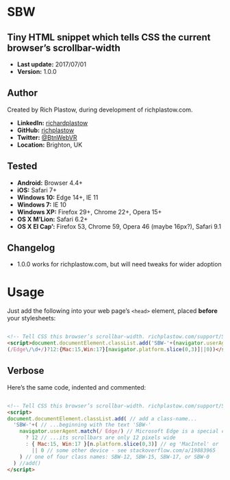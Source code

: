 SBW
===

Tiny HTML snippet which tells CSS the current browser’s scrollbar-width
-----------------------------------------------------------------------
+ __Last update:__  2017/07/01
+ __Version:__      1.0.0


Author
------
Created by Rich Plastow, during development of richplastow.com.

+ __LinkedIn:__     [richardplastow](https://linkedin.com/in/richardplastow)
+ __GitHub:__       [richplastow](https://github.com/richplastow)
+ __Twitter:__      [@BtnWebVR](https://twitter.com/BtnWebVR)
+ __Location:__     Brighton, UK


Tested
------
+ __Android:__      Browser 4.4+
+ __iOS:__          Safari 7+
+ __Windows 10:__   Edge 14+, IE 11
+ __Windows 7:__    IE 10
+ __Windows XP:__   Firefox 29+, Chrome 22+, Opera 15+
+ __OS X M’Lion:__  Safari 6.2+
+ __OS X El Cap’:__ Firefox 53, Chrome 59, Opera 46 (maybe 16px?), Safari 9.1


Changelog
---------
+ 1.0.0       works for richplastow.com, but will need tweaks for wider adoption




Usage
=====

Just add the following into your web page’s `<head>` element, placed __before__
your stylesheets:

```html

<!-- Tell CSS this browser’s scrollbar-width. richplastow.com/support/SBW.md -->
<script>document.documentElement.classList.add('SBW-'+(navigator.userAgent.match
(/Edge\/\d+/)?12:{Mac:15,Win:17}[navigator.platform.slice(0,3)]||0))</script>

```


Verbose
-------
Here’s the same code, indented and commented:

```html

<!-- Tell CSS this browser’s scrollbar-width. richplastow.com/support/SBW.md -->
<script>
document.documentElement.classList.add( // add a class-name...
  'SBW-'+( // ...beginning with the text 'SBW-'
    navigator.userAgent.match(/ Edge/) // Microsoft Edge is a special case...
      ? 12 // ...its scrollbars are only 12 pixels wide
      : { Mac:15, Win:17 }[n.platform.slice(0,3)] // eg 'MacIntel' or 'Win32'
        || 0 // some other device - see stackoverflow.com/a/19883965
    ) // one of four class names: SBW-12, SBW-15, SBW-17, or SBW-0
  ) //add()
</script>

```
